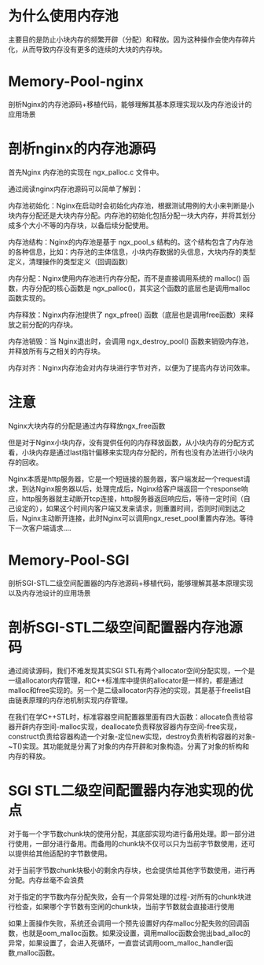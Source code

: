# 为什么使用内存池

主要目的是防止小块内存的频繁开辟（分配）和释放。因为这种操作会使内存碎片化，从而导致内存没有更多的连续的大块的内存块。

# Memory-Pool-nginx

剖析Nginx的内存池源码+移植代码，能够理解其基本原理实现以及内存池设计的应用场景

# 剖析nginx的内存池源码

首先Nginx 内存池的实现在 ngx_palloc.c 文件中。

通过阅读nginx内存池源码可以简单了解到：

内存池初始化：Nginx在启动时会初始化内存池，根据测试用例的大小来判断是小块内存分配还是大块内存分配。内存池的初始化包括分配一块大内存，并将其划分成多个大小不等的内存块，以备后续分配使用。

内存池结构：Nginx的内存池是基于 ngx_pool_s 结构的。这个结构包含了内存池的各种信息，比如：内存池的主体信息，小块内存数据的头信息，大块内存的类型定义，清理操作的类型定义（回调函数）

内存分配：Nginx使用内存池进行内存分配，而不是直接调用系统的 malloc() 函数，内存分配的核心函数是 ngx_palloc()，其实这个函数的底层也是调用malloc函数实现的。

内存释放：Nginx内存池提供了 ngx_pfree() 函数（底层也是调用free函数）来释放之前分配的内存块。

内存池销毁：当 Nginx退出时，会调用 ngx_destroy_pool() 函数来销毁内存池，并释放所有与之相关的内存块。

内存对齐：Nginx内存池会对内存块进行字节对齐，以便为了提高内存访问效率。

# 注意
Nginx大块内存的分配是通过内存释放ngx_free函数

但是对于Nginx小块内存，没有提供任何的内存释放函数，从小块内存的分配方式看，小块内存是通过last指针偏移来实现内存分配的，所有也没有办法进行小块内存的回收。

Nginx本质是http服务器，它是一个短链接的服务器，客户端发起一个request请求，到达Nginx服务器以后，处理完成后，Nginx给客户端返回一个response响应，http服务器就主动断开tcp连接，http服务器返回响应后，等待一定时间（自己设定的），如果这个时间内客户端又发来请求，则重置时间，否则时间到达之后，Nginx主动断开连接，此时Nginx可以调用ngx_reset_pool重置内存池。等待下一次客户端请求....



#  Memory-Pool-SGI

剖析SGI-STL二级空间配置器的内存池源码+移植代码，能够理解其基本原理实现以及内存池设计的应用场景

# 剖析SGI-STL二级空间配置器内存池源码

通过阅读源码，我们不难发现其实SGI STL有两个allocator空间分配实现，一个是一级allocator内存管理，和C++标准库中提供的allocator是一样的，都是通过malloc和free实现的。另一个是二级allocator内存池的实现，其是基于freelist自由链表原理的内存池机制实现内存管理。

在我们在学C++STL时，标准容器空间配置器里面有四大函数：allocate负责给容器开辟内存空间-malloc实现，deallocate负责释放容器内存空间-free实现，construct负责给容器构造一个对象-定位new实现，destroy负责析构容器的对象-~T()实现。其功能就是分离了对象的内存开辟和对象构造。分离了对象的析构和内存的释放。

# SGI STL二级空间配置器内存池实现的优点

对于每一个字节数chunk块的使用分配，其底部实现均进行备用处理。即一部分进行使用，一部分进行备用。而备用的chunk块不仅可以只为当前字节数使用，还可以提供给其他适配的字节数使用。

对于当前字节数chunk块极小的剩余内存块，也会提供给其他字节数使用，进行再分配。内存丝毫不会浪费

对于指定的字节数内存分配失败，会有一个异常处理的过程-对所有的chunk块进行检查，如果哪个字节数有空闲的chunk块，当前字节数就会直接进行使用

如果上面操作失败，系统还会调用一个预先设置好内存malloc分配失败的回调函数，也就是oom_malloc函数。如果没设置，调用malloc函数会抛出bad_alloc的异常，如果设置了，会进入死循环，一直尝试调用oom_malloc_handler函数,malloc函数。



